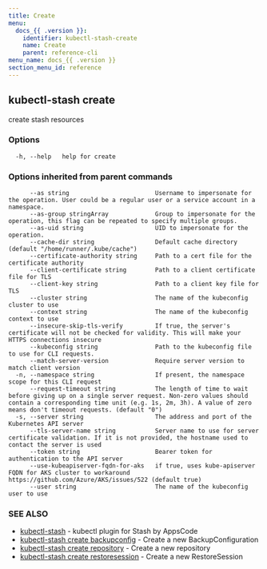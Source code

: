 ```yaml
---
title: Create
menu:
  docs_{{ .version }}:
    identifier: kubectl-stash-create
    name: Create
    parent: reference-cli
menu_name: docs_{{ .version }}
section_menu_id: reference
---
```

## kubectl-stash create

create stash resources

### Options

```
  -h, --help   help for create
```

### Options inherited from parent commands

```
      --as string                        Username to impersonate for the operation. User could be a regular user or a service account in a namespace.
      --as-group stringArray             Group to impersonate for the operation, this flag can be repeated to specify multiple groups.
      --as-uid string                    UID to impersonate for the operation.
      --cache-dir string                 Default cache directory (default "/home/runner/.kube/cache")
      --certificate-authority string     Path to a cert file for the certificate authority
      --client-certificate string        Path to a client certificate file for TLS
      --client-key string                Path to a client key file for TLS
      --cluster string                   The name of the kubeconfig cluster to use
      --context string                   The name of the kubeconfig context to use
      --insecure-skip-tls-verify         If true, the server's certificate will not be checked for validity. This will make your HTTPS connections insecure
      --kubeconfig string                Path to the kubeconfig file to use for CLI requests.
      --match-server-version             Require server version to match client version
  -n, --namespace string                 If present, the namespace scope for this CLI request
      --request-timeout string           The length of time to wait before giving up on a single server request. Non-zero values should contain a corresponding time unit (e.g. 1s, 2m, 3h). A value of zero means don't timeout requests. (default "0")
  -s, --server string                    The address and port of the Kubernetes API server
      --tls-server-name string           Server name to use for server certificate validation. If it is not provided, the hostname used to contact the server is used
      --token string                     Bearer token for authentication to the API server
      --use-kubeapiserver-fqdn-for-aks   if true, uses kube-apiserver FQDN for AKS cluster to workaround https://github.com/Azure/AKS/issues/522 (default true)
      --user string                      The name of the kubeconfig user to use
```

### SEE ALSO

* [kubectl-stash](/docs/reference/cli/kubectl-stash.md)	 - kubectl plugin for Stash by AppsCode
* [kubectl-stash create backupconfig](/docs/reference/cli/kubectl-stash_create_backupconfig.md)	 - Create a new BackupConfiguration
* [kubectl-stash create repository](/docs/reference/cli/kubectl-stash_create_repository.md)	 - Create a new repository
* [kubectl-stash create restoresession](/docs/reference/cli/kubectl-stash_create_restoresession.md)	 - Create a new RestoreSession


